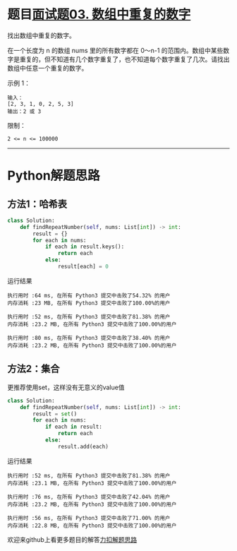 # 题目[面试题03. 数组中重复的数字](https://leetcode-cn.com/problems/shu-zu-zhong-zhong-fu-de-shu-zi-lcof/)

找出数组中重复的数字。


在一个长度为 n 的数组 nums 里的所有数字都在 0～n-1 的范围内。数组中某些数字是重复的，但不知道有几个数字重复了，也不知道每个数字重复了几次。请找出数组中任意一个重复的数字。

示例 1：

```
输入：
[2, 3, 1, 0, 2, 5, 3]
输出：2 或 3 
```

限制：

```
2 <= n <= 100000
```



*****

# Python解题思路

## 方法1：哈希表

```python
class Solution:
    def findRepeatNumber(self, nums: List[int]) -> int:
        result = {}
        for each in nums:
            if each in result.keys():
                return each
            else:
                result[each] = 0
```

运行结果

```
执行用时 :64 ms, 在所有 Python3 提交中击败了54.32% 的用户
内存消耗 :23 MB, 在所有 Python3 提交中击败了100.00%的用户

执行用时 :52 ms, 在所有 Python3 提交中击败了81.38% 的用户
内存消耗 :23.2 MB, 在所有 Python3 提交中击败了100.00%的用户

执行用时 :80 ms, 在所有 Python3 提交中击败了38.40% 的用户
内存消耗 :23.2 MB, 在所有 Python3 提交中击败了100.00%的用户
```

## 方法2：集合

更推荐使用set，这样没有无意义的value值

```python
class Solution:
    def findRepeatNumber(self, nums: List[int]) -> int:
        result = set()
        for each in nums:
            if each in result:
                return each
            else:
                result.add(each)
```

运行结果

```
执行用时 :52 ms, 在所有 Python3 提交中击败了81.38% 的用户
内存消耗 :23.1 MB, 在所有 Python3 提交中击败了100.00%的用户

执行用时 :76 ms, 在所有 Python3 提交中击败了42.04% 的用户
内存消耗 :23.2 MB, 在所有 Python3 提交中击败了100.00%的用户

执行用时 :56 ms, 在所有 Python3 提交中击败了71.00% 的用户
内存消耗 :22.8 MB, 在所有 Python3 提交中击败了100.00%的用户
```

欢迎来github上看更多题目的解答[力扣解题思路](https://github.com/WRAllen/LeetCode)

  